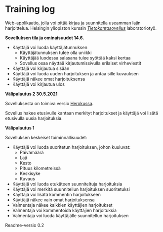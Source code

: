 # Training log

Web-applikaatio, jolla voi pitää kirjaa ja suunnitella useamman lajin harjoittelua. Helsingin yliopiston kurssin *[Tietokantasovellus](https://hy-tsoha.github.io/materiaali/pages/aikataulu.html)* laboratoriotyö.

**Sovelluksen tila ja ominaisuudet 14.6.**

* Käyttäjä voi luoda käyttäjätunnuksen
  * Käyttäjätunnuksen tulee olla uniikki
  * Käyttäjää luodessa salasana tulee syöttää kaksi kertaa
  * Sovellus osaa näyttää kirjautumissivulla erilaiset virheviestit
* Käyttäjä voi kirjautua sisään
* Käyttäjä voi luoda uuden harjoituksen ja antaa sille kuvauksen
* Käyttäjä näkee omat harjoituksensa
* Käyttäjä voi kirjautua ulos

**Välipalautus 2 30.5.2021**

Sovelluksesta on toimiva versio [Herokussa](https://tsoha-training-log.herokuapp.com/).

Sovellus hakee etusivulle kantaan merkityt harjoitukset ja käyttäjä voi lisätä etusivulla uusia harjoituksia.

**Välipalautus 1**

Sovelluksen keskeiset toiminnallisuudet:

* Käyttäjä voi luoda suoritetun harjoituksen, johon kuuluvat:
  * Päivämäärä
  * Laji
  * Kesto
  * Pituus kilometreissä
  * Keskisyke
  * Kuvaus
* Käyttäjä voi luoda etukäteen suunniteltuja harjoituksia
* Käyttäjä voi merkitä suunnitellun harjoituksen suoritetuksi
* Käyttäjä voi lisätä kommentin harjoitukseen
* Käyttäjä näkee vain omat harjoituksensa
* Valmentaja näkee kaikkien käyttäjien harjoitukset
* Valmentaja voi kommentoida käyttäjien harjoituksia
* Valmentaja voi luoda käyttäjälle suunnitellun harjoituksen

Readme-versio 0.2
